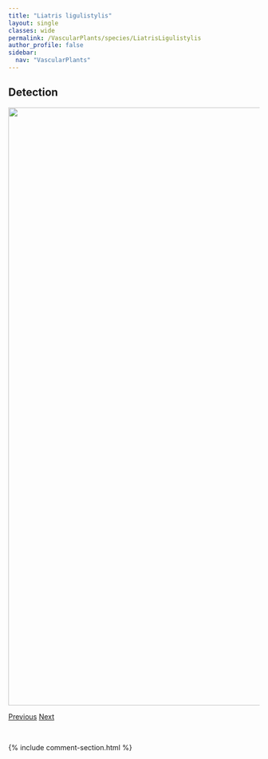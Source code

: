 ```yaml
---
title: "Liatris ligulistylis"
layout: single
classes: wide
permalink: /VascularPlants/species/LiatrisLigulistylis
author_profile: false
sidebar:
  nav: "VascularPlants"
---
```


<h2>Detection</h2>

<a href="https://drive.google.com/uc?export=view&id=1CvvuRITiqQScOsS4nAbFq0TnghaZtmPu">
<img src="https://drive.google.com/uc?export=view&id=1CvvuRITiqQScOsS4nAbFq0TnghaZtmPu" height = "1200" width = "800">
</a>


<a href="/DevelopmentWebsite/VascularPlants/species/LeymusInnovatus" class="pagination--pager" title="Leymus innovatus">Previous</a> <a href="/DevelopmentWebsite/VascularPlants/species/LiatrisPunctata" class="pagination--pager" title="Liatris punctata">Next</a>

<p>&nbsp;</p>

{% include comment-section.html %}
